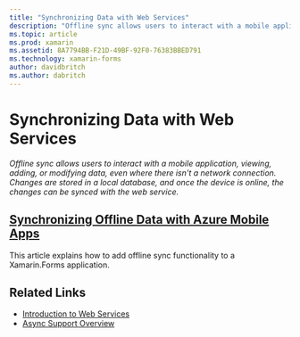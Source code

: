 ```yaml
---
title: "Synchronizing Data with Web Services"
description: "Offline sync allows users to interact with a mobile application, viewing, adding, or modifying data, even where there isn't a network connection. Changes are stored in a local database, and once the device is online, the changes can be synced with the web service."
ms.topic: article
ms.prod: xamarin
ms.assetid: 8A7794BB-F21D-49BF-92F0-76383BBED791
ms.technology: xamarin-forms
author: davidbritch
ms.author: dabritch
---
```


# Synchronizing Data with Web Services

_Offline sync allows users to interact with a mobile application, viewing, adding, or modifying data, even where there isn't a network connection. Changes are stored in a local database, and once the device is online, the changes can be synced with the web service._

## [Synchronizing Offline Data with Azure Mobile Apps](azure-mobile-apps.md)

This article explains how to add offline sync functionality to a Xamarin.Forms application.



## Related Links

- [Introduction to Web Services](~/cross-platform/data-cloud/web-services/index.md)
- [Async Support Overview](~/cross-platform/platform/async.md)
